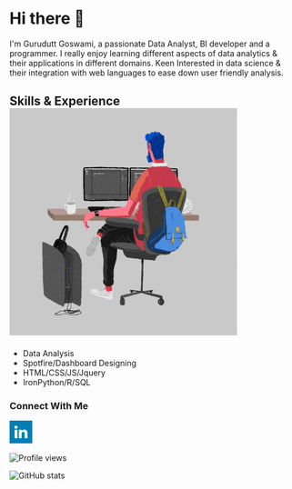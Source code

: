 # Hi there 👋

I'm Gurudutt Goswami, a passionate Data Analyst, BI developer and a programmer. I really enjoy learning different aspects of data analytics & their applications in different domains. Keen Interested in data science & their integration with web languages to ease down user friendly analysis.



## Skills & Experience<img alt="fun" src="https://github.com/Gurudutt-Goswami/Gurudutt-Goswami/blob/main/giphy.gif" height="400px"/>
* Data Analysis
* Spotfire/Dashboard Designing  
* HTML/CSS/JS/Jquery
* IronPython/R/SQL



<!--
<img alt="fun" align="right" src="https://github.com/Gurudutt-Goswami/Gurudutt-Goswami/blob/main/giphy%20(1).gif" height="370px" style="margin-right:100px"/> 
<img alt="fun" align="" src="https://github.com/Gurudutt-Goswami/Gurudutt-Goswami/blob/main/giphy%20(2).gif" height="250px" style="margin-right:100px"/> 
<img alt="fun" align="" src="https://github.com/Gurudutt-Goswami/Gurudutt-Goswami/blob/main/giphy%20(3).gif" height="250px" style="margin-right:100px"/> 
<img alt="fun" align="" src="https://github.com/Gurudutt-Goswami/Gurudutt-Goswami/blob/main/giphy%20(4).gif" height="370px" style="margin-right:100px"/> -->

<!--<img alt="fun1" align="left" src="https://github.com/Gurudutt-Goswami/Gurudutt-Goswami/blob/main/14gn.gif" />-->

### Connect With Me 
[<img src='https://github.com/Gurudutt-Goswami/Gurudutt-Goswami/blob/main/647549.png' height='40'>](https://www.linkedin.com/in/gurudutt-goswami-3a7031b2/)  

![Profile views](https://gpvc.arturio.dev/Gurudutt-Goswami)  



![GitHub stats](https://github-readme-stats.vercel.app/api?username=Gurudutt-Goswami&show_icons=true&theme=radical)


<!--

Here are some ideas to get you started:

- 🔭 I’m currently working on ...
- 🌱 I’m currently learning ...
- 👯 I’m looking to collaborate on ...
- 🤔 I’m looking for help with ...
- 💬 Ask me about ...
- 📫 How to reach me: ...
- 😄 Pronouns: ...
- ⚡ Fun fact: ...
-->
